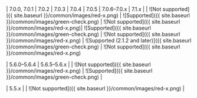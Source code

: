 <div markdown="1">

| 7.0.0, 7.0.1 | 7.0.2 | 7.0.3 | 7.0.4 | 7.0.5 | 7.0.6&ndash;7.0.x | 7.1.x |
| ![Not supported]({{ site.baseurl }}/common/images/red-x.png) | ![Supported]({{ site.baseurl }}/common/images/green-check.png) | ![Not supported]({{ site.baseurl }}/common/images/red-x.png)| ![Supported]({{ site.baseurl }}/common/images/green-check.png) | ![Not supported]({{ site.baseurl }}/common/images/red-x.png) | ![Supported (2.1.2 and later)]({{ site.baseurl }}/common/images/green-check.png) | ![Not supported]({{ site.baseurl }}/common/images/red-x.png)


| 5.6.0&ndash;5.6.4 | 5.6.5&ndash;5.6.x |
| ![Not supported]({{ site.baseurl }}/common/images/red-x.png) | ![Supported]({{ site.baseurl }}/common/images/green-check.png) |

| 5.5.x |
| ![Not supported]({{ site.baseurl }}/common/images/red-x.png) |
</div>